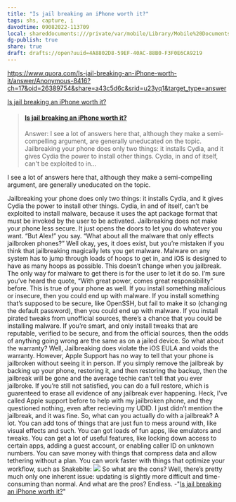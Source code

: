 ```yaml
---
title: "Is jail breaking an iPhone worth it?"
tags: shs, capture, i
davodtime: 09082022-113709
local: shareddocuments:///private/var/mobile/Library/Mobile%20Documents/iCloud~md~obsidian/Documents/OBSHIDDIAN/drafts/4A8802D8-59EF-40AC-88B0-F3F0E6CA9219.md
dg-publish: true
share: true
draft: drafts://open?uuid=4A8802D8-59EF-40AC-88B0-F3F0E6CA9219
---
```


https://www.quora.com/Is-jail-breaking-an-iPhone-worth-it/answer/Anonymous-8416?ch=17&oid=26389754&share=a43c5d6c&srid=u23yq1&target_type=answer

[Is jail breaking an iPhone worth it?](bear://x-callback-url/open-note?id=6F62EFB4-8383-4EBC-A598-7585E8A40C60-524-0000002951408364)

<blockquote class="embedly-card"><h4><a href="https://www.quora.com/Is-jail-breaking-an-iPhone-worth-it/answer/Anonymous-8416?ch=17&oid=26389754&share=a43c5d6c&srid=u23yq1&target_type=answer">Is jail breaking an iPhone worth it?</a></h4><p>Answer: I see a lot of answers here that, although they make a semi-compelling argument, are generally uneducated on the topic. Jailbreaking your phone does only two things: it installs Cydia, and it gives Cydia the power to install other things. Cydia, in and of itself, can't be exploited to in...</p></blockquote>
<script async src="//cdn.embedly.com/widgets/platform.js" charset="UTF-8"></script>
	
I see a lot of answers here that, although they make a semi-compelling argument, are generally uneducated on the topic.

Jailbreaking your phone does only two things: it installs Cydia, and it gives Cydia the power to install other things. Cydia, in and of itself, can’t be exploited to install malware, because it uses the apt package format that must be invoked by the user to be activated. Jailbreaking does not make your phone less secure. It just opens the doors to let you do whatever you want.
“But Alex!” you say. “What about all the malware that only effects jailbroken phones?” Well okay, yes, it does exist, but you’re mistaken if you think that jailbreaking magically lets you get malware. Malware on any system has to jump through loads of hoops to get in, and iOS is designed to have as many hoops as possible. This doesn’t change when you jailbreak.
The only way for malware to get there is for the user to let it do so. I’m sure you’ve heard the quote, “With great power, comes great responsibility” before. This is true of your phone as well. If you install something malicious or insecure, then you could end up with malware. If you install something that’s supposed to be secure, like OpenSSH, but fail to make it so (changing the default password), then you could end up with malware. If you install pirated tweaks from unofficial sources, there’s a chance that you could be installing malware. If you’re smart, and only install tweaks that are reputable, verified to be secure, and from the official sources, then the odds of anything going wrong are the same as on a jailed device.
So what about the warranty? Well, Jailbreaking does violate the iOS EULA and voids the warranty. However, Apple Support has no way to tell that your phone is jailbroken without seeing it in person. If you simply remove the jailbreak by backing up your phone, restoring it, and then restoring the backup, then the jailbreak will be gone and the average techie can’t tell that you ever jailbroke. If you’re still not satisfied, you can do a full restore, which is guarenteed to erase all evidence of any jailbreak ever happening. Heck, I’ve called Apple support before to help with my jailbroken phone, and they questioned nothing, even after recieving my UDID. I just didn’t mention the jailbreak, and it was fine.
So, what can you actually do with a jailbreak? A lot. You can add tons of things that are just fun to mess around with, like visual effects and such. You can got loads of fun apps, like emulators and tweaks. You can get a lot of useful features, like locking down access to certain apps, adding a guest account, or enabling caller ID on unknown numbers. You can save money with things that compress data and allow tethering without a plan. You can work faster with things that optimize your workflow, such as Snakebite:
![](https://qph.cf2.quoracdn.net/main-qimg-0e2f68d3f6b02c7cefb6fe7504d79a13-lq)
So what are the cons? Well, there’s pretty much only one inherent issue: updating is slightly more difficult and time-consuming than normal.
And what are the pros? Endless.
-"[Is jail breaking an iPhone worth it?](https://www.quora.com/Is-jail-breaking-an-iPhone-worth-it/answer/Anonymous-8416?ch=17&oid=26389754&share=a43c5d6c&srid=u23yq1&target*type=answer.json)"